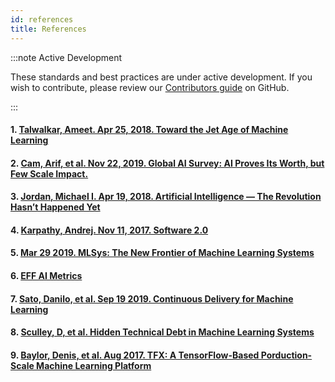 ```yaml
---
id: references
title: References
---
```


:::note Active Development

These standards and best practices are under active development. If you wish to contribute, please review our [Contributors guide](https://github.optum.com/ai-community/ai-community-site/blob/master/CONTRIBUTING.md) on GitHub.

:::

#### 1. [Talwalkar, Ameet. Apr 25, 2018. Toward the Jet Age of Machine Learning](https://www.oreilly.com/content/toward-the-jet-age-of-machine-learning/)

#### 2. [Cam, Arif, et al. Nov 22, 2019. Global AI Survey: AI Proves Its Worth, but Few Scale Impact.](https://www.mckinsey.com/featured-insights/artificial-intelligence/global-ai-survey-ai-proves-its-worth-but-few-scale-impact)

#### 3. [Jordan, Michael I. Apr 19, 2018. Artificial Intelligence — The Revolution Hasn’t Happened Yet](https://medium.com/@mijordan3/artificial-intelligence-the-revolution-hasnt-happened-yet-5e1d5812e1e7)

#### 4. [Karpathy, Andrej. Nov 11, 2017. Software 2.0](https://medium.com/@karpathy/software-2-0-a64152b37c35)

#### 5. [Mar 29 2019. MLSys: The New Frontier of Machine Learning Systems](https://arxiv.org/abs/1904.03257)

#### 6. [EFF AI Metrics](https://www.eff.org/ai/metrics)

#### 7. [Sato, Danilo, et al. Sep 19 2019. Continuous Delivery for Machine Learning](https://martinfowler.com/articles/cd4ml.html#IntroductionAndDefinition)

#### 8. [Sculley, D, et al. Hidden Technical Debt in Machine Learning Systems](https://papers.nips.cc/paper/5656-hidden-technical-debt-in-machine-learning-systems.pdf)

#### 9. [Baylor, Denis, et al. Aug 2017. TFX: A TensorFlow-Based Porduction-Scale Machine Learning Platform](https://storage.googleapis.com/pub-tools-public-publication-data/pdf/b500d77bc4f518a1165c0ab43c8fac5d2948bc14.pdf)
